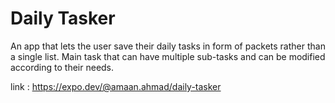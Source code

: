 # Daily Tasker

An app that lets the user save their daily tasks in form of packets rather than a single list. Main task that can have multiple sub-tasks and can be modified according to their needs.

link : https://expo.dev/@amaan.ahmad/daily-tasker

